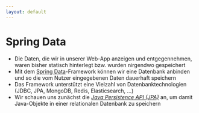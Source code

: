 ```yaml
---
layout: default
---
```


<Footer
    text="☕️ Java-Web-Technologien"
/>

# Spring Data <SubHeading text="Überblick"/>

<div class="grid grid-cols-12 gap-6">
<div class="col-span-12">

- Die Daten, die wir in unserer Web-App anzeigen und entgegennehmen, waren bisher statisch hinterlegt bzw. wurden nirgendwo gespeichert
- Mit dem [Spring Data](https://spring.io/projects/spring-data)-Framework können wir eine Datenbank anbinden und so die vom Nutzer eingegebenen Daten dauerhaft speichern
- Das Framework unterstützt eine Vielzahl von Datenbanktechnologien (JDBC, JPA, MongoDB, Redis, Elasticsearch, ...)
- Wir schauen uns zunächst die [_Java Persistence API (JPA)_](https://docs.spring.io/spring-data/jpa/reference/jpa/getting-started.html) an, um damit Java-Objekte in einer relationalen Datenbank zu speichern

</div>
<div class="col-span-6">

</div>
</div>

<PageNumber/>

<!--
- JDBC: Java Database Connectivity
- JPA: Java Persistence API
-->

